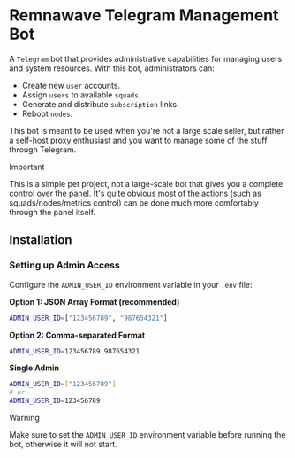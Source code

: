 # Remnawave Telegram Management Bot

A `Telegram` bot that provides administrative capabilities for managing users and system resources. With this bot, administrators can:

- Create new `user` accounts.
- Assign `users` to available `squads`.
- Generate and distribute `subscription` links.
- Reboot `nodes`.

This bot is meant to be used when you're not a large scale seller, but rather a self-host proxy enthusiast and you want to manage some of the stuff through Telegram.

> [!IMPORTANT]
> This is a simple pet project, not a large-scale bot that gives you a complete control over the panel.
> It's quite obvious most of the actions (such as squads/nodes/metrics control) can be done much more comfortably through the panel itself.

## Installation

### Setting up Admin Access

Configure the `ADMIN_USER_ID` environment variable in your `.env` file:

**Option 1: JSON Array Format (recommended)**
```bash
ADMIN_USER_ID=["123456789", "987654321"]
```

**Option 2: Comma-separated Format**
```bash
ADMIN_USER_ID=123456789,987654321
```

**Single Admin**
```bash
ADMIN_USER_ID=["123456789"]
# or
ADMIN_USER_ID=123456789
```

> [!WARNING]
> Make sure to set the `ADMIN_USER_ID` environment variable before running the bot, otherwise it will not start.

